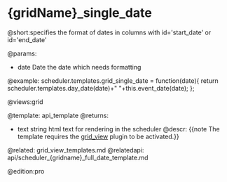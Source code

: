 {gridName}_single_date
=============

@short:specifies the format of dates in columns with id='start_date' or id='end_date'
	

@params:
- date	Date	the date which needs formatting

@example:
scheduler.templates.grid_single_date = function(date){
	return scheduler.templates.day_date(date)+" "+this.event_date(date);
};
    
@views:grid

@template:	api_template
@returns:
- text    string     html text for rendering in the scheduler
@descr:
{{note The template requires the [grid_view](extensions_list.md#gridview) plugin to be activated.}}

@related:
	grid_view_templates.md
@relatedapi:
	api/scheduler_{gridname}_full_date_template.md

@edition:pro